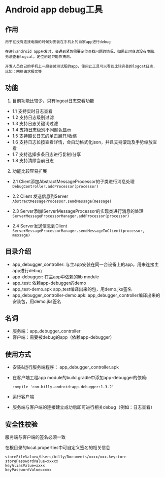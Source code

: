 Android app debug工具
===

作用
---

    用于在没有连接电脑的时候对安装在手机上的自家app进行debug
    
    在进行android app开发时，会遇到紧急需要定位查找问题的情况，如果此时身边没有电脑，无法查看logcat，定位问题只能靠猜测。
    
    开发人员自己的手机上一般会装测试版的app，使用此工具可以看到比较完善的logcat日志，比如：网络请求报文等
     
功能
---

1. 目前功能比较少，只有logcat日志查看功能

* 1.1 支持实时日志查看
* 1.2 支持日志级别过滤
* 1.3 支持日志关键词过滤
* 1.4 支持日志级别不同颜色显示
* 1.5 支持超长日志的单击展开/收缩
* 1.6 支持日志长按查看详情，会自动格式化json，并且支持滚动及手势缩放查看
* 1.7 支持选择多条日志进行复制/分享
* 1.8 支持清除当前日志
	
2. 功能比较容易扩展
* 2.1 Client添加AbstractMessageProcessor的子类进行消息处理
		`DebugController.addProcessor(processor)`
		
* 2.2 Client 发送信息到Server
		`AbstractMessageProcessor.sendMessage(message)`
		
* 2.3 Server添加IServerMessageProcessor的实现类进行消息的处理
		`ServerMessageProcessorManager.addProcessor(processor)`
		
* 2.4 Server发送信息到Client
		`ServerMessageProcessorManager.sendMessageToClient(processor, message)`

目录介绍
---

- app_debugger_controller:   与主app安装在同一台设备上的app，用来连接主app进行debug
- app-debugger:   在主app中依赖的lib module
- app_test:       依赖app-debugger的demo
- app_test-demo.apk                     app_test编译出来的包，用demo.jks签名
- app_debugger_controller-demo.apk:     app_debugger_controller编译出来的安装包，用demo.jks签名

名词
---

- 服务端：app_debugger_controller
- 客户端：需要被debug的app（依赖app-debugger）

使用方式
---

- 安装&运行服务端程序： app_debugger_controller.apk

- 在客户端工程app module的build.gradle中添加app-debugger的依赖:
    
    `compile 'com.billy.android:app-debugger:1.3.2'`

- 运行客户端

- 服务端与客户端的连接建立成功后即可进行相关debug（例如：日志查看）

安全性校验
---

服务端与客户端的签名必须一致

在根目录的local.properties中可自定义签名的相关信息

    storeFileValue=/Users/billy/Documents/xxxx/xxx.keystore
    storePasswordValue=xxxxx
    keyAliasValue=xxxx
    keyPasswordValue=xxxx        
